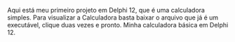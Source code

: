 Aqui está meu primeiro projeto em Delphi 12, que é uma calculadora simples.
Para visualizar a Calculadora basta baixar o arquivo que já é um executável, clique duas vezes e pronto. Minha calculadora básica em Delphi 12.
